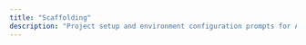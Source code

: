 ```yaml
---
title: "Scaffolding"
description: "Project setup and environment configuration prompts for Amazon Q Developer"
---
```

